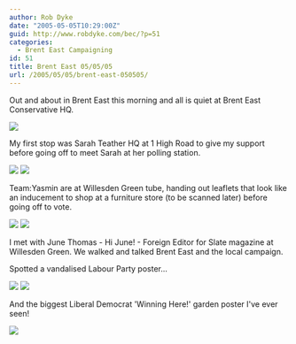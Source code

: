 ```yaml
---
author: Rob Dyke
date: "2005-05-05T10:29:00Z"
guid: http://www.robdyke.com/bec/?p=51
categories:
  - Brent East Campaigning
id: 51
title: Brent East 05/05/05
url: /2005/05/05/brent-east-050505/
---
```

Out and about in Brent East this morning and all is quiet at Brent East Conservative HQ.
  
![](http://www.comwifinet.com/becampaign/DSC00001.jpg)</img>
  
My first stop was Sarah Teather HQ at 1 High Road to give my support before going off to meet Sarah at her polling station.
  
![](http://www.comwifinet.com/becampaign/DSC00012.jpg)</img> ![](http://www.comwifinet.com/becampaign/DSC00006.jpg)</img>

Team:Yasmin are at Willesden Green tube, handing out leaflets that look like an inducement to shop at a furniture store (to be scanned later) before going off to vote.
  
![](http://www.comwifinet.com/becampaign/DSC00007.jpg)</img> ![](http://www.comwifinet.com/becampaign/DSC00013.jpg)</img>

I met with June Thomas - Hi June! - Foreign Editor for Slate magazine at Willesden Green. We walked and talked Brent East and the local campaign.

Spotted a vandalised Labour Party poster...
  
![](http://www.comwifinet.com/becampaign/DSC00010.jpg)</img> ![](http://www.comwifinet.com/becampaign/DSC00011.jpg)</img>

And the biggest Liberal Democrat 'Winning Here!' garden poster I've ever seen!
  
![](http://www.comwifinet.com/becampaign/DSC00014.jpg)</img>